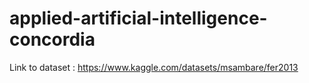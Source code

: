 # applied-artificial-intelligence-concordia

Link to dataset :
https://www.kaggle.com/datasets/msambare/fer2013
